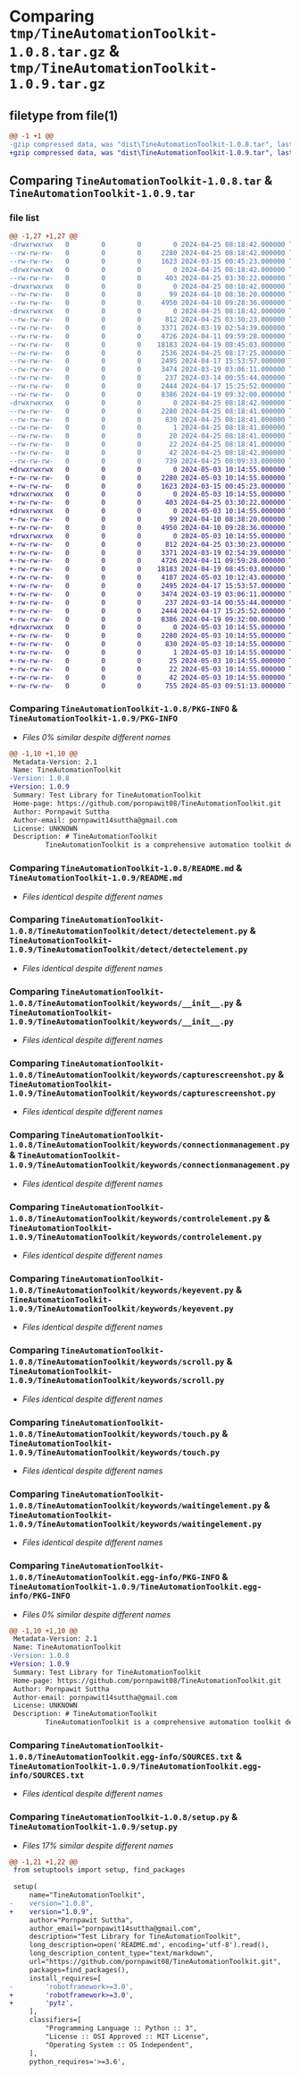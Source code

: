 # Comparing `tmp/TineAutomationToolkit-1.0.8.tar.gz` & `tmp/TineAutomationToolkit-1.0.9.tar.gz`

## filetype from file(1)

```diff
@@ -1 +1 @@
-gzip compressed data, was "dist\TineAutomationToolkit-1.0.8.tar", last modified: Thu Apr 25 08:18:42 2024, max compression
+gzip compressed data, was "dist\TineAutomationToolkit-1.0.9.tar", last modified: Fri May  3 10:14:55 2024, max compression
```

## Comparing `TineAutomationToolkit-1.0.8.tar` & `TineAutomationToolkit-1.0.9.tar`

### file list

```diff
@@ -1,27 +1,27 @@
-drwxrwxrwx   0        0        0        0 2024-04-25 08:18:42.000000 TineAutomationToolkit-1.0.8/
--rw-rw-rw-   0        0        0     2280 2024-04-25 08:18:42.000000 TineAutomationToolkit-1.0.8/PKG-INFO
--rw-rw-rw-   0        0        0     1623 2024-03-15 00:45:23.000000 TineAutomationToolkit-1.0.8/README.md
-drwxrwxrwx   0        0        0        0 2024-04-25 08:18:42.000000 TineAutomationToolkit-1.0.8/TineAutomationToolkit/
--rw-rw-rw-   0        0        0      403 2024-04-25 03:30:22.000000 TineAutomationToolkit-1.0.8/TineAutomationToolkit/__init__.py
-drwxrwxrwx   0        0        0        0 2024-04-25 08:18:42.000000 TineAutomationToolkit-1.0.8/TineAutomationToolkit/detect/
--rw-rw-rw-   0        0        0       99 2024-04-10 08:38:20.000000 TineAutomationToolkit-1.0.8/TineAutomationToolkit/detect/__init__.py
--rw-rw-rw-   0        0        0     4950 2024-04-10 09:28:36.000000 TineAutomationToolkit-1.0.8/TineAutomationToolkit/detect/detectelement.py
-drwxrwxrwx   0        0        0        0 2024-04-25 08:18:42.000000 TineAutomationToolkit-1.0.8/TineAutomationToolkit/keywords/
--rw-rw-rw-   0        0        0      812 2024-04-25 03:30:23.000000 TineAutomationToolkit-1.0.8/TineAutomationToolkit/keywords/__init__.py
--rw-rw-rw-   0        0        0     3371 2024-03-19 02:54:39.000000 TineAutomationToolkit-1.0.8/TineAutomationToolkit/keywords/capturescreenshot.py
--rw-rw-rw-   0        0        0     4726 2024-04-11 09:59:28.000000 TineAutomationToolkit-1.0.8/TineAutomationToolkit/keywords/connectionmanagement.py
--rw-rw-rw-   0        0        0    18183 2024-04-19 08:45:03.000000 TineAutomationToolkit-1.0.8/TineAutomationToolkit/keywords/controlelement.py
--rw-rw-rw-   0        0        0     2536 2024-04-25 08:17:25.000000 TineAutomationToolkit-1.0.8/TineAutomationToolkit/keywords/convertobject.py
--rw-rw-rw-   0        0        0     2495 2024-04-17 15:53:57.000000 TineAutomationToolkit-1.0.8/TineAutomationToolkit/keywords/keyevent.py
--rw-rw-rw-   0        0        0     3474 2024-03-19 03:06:11.000000 TineAutomationToolkit-1.0.8/TineAutomationToolkit/keywords/scroll.py
--rw-rw-rw-   0        0        0      237 2024-03-14 00:55:44.000000 TineAutomationToolkit-1.0.8/TineAutomationToolkit/keywords/toolkitstest.py
--rw-rw-rw-   0        0        0     2444 2024-04-17 15:25:52.000000 TineAutomationToolkit-1.0.8/TineAutomationToolkit/keywords/touch.py
--rw-rw-rw-   0        0        0     8386 2024-04-19 09:32:00.000000 TineAutomationToolkit-1.0.8/TineAutomationToolkit/keywords/waitingelement.py
-drwxrwxrwx   0        0        0        0 2024-04-25 08:18:42.000000 TineAutomationToolkit-1.0.8/TineAutomationToolkit.egg-info/
--rw-rw-rw-   0        0        0     2280 2024-04-25 08:18:41.000000 TineAutomationToolkit-1.0.8/TineAutomationToolkit.egg-info/PKG-INFO
--rw-rw-rw-   0        0        0      830 2024-04-25 08:18:41.000000 TineAutomationToolkit-1.0.8/TineAutomationToolkit.egg-info/SOURCES.txt
--rw-rw-rw-   0        0        0        1 2024-04-25 08:18:41.000000 TineAutomationToolkit-1.0.8/TineAutomationToolkit.egg-info/dependency_links.txt
--rw-rw-rw-   0        0        0       20 2024-04-25 08:18:41.000000 TineAutomationToolkit-1.0.8/TineAutomationToolkit.egg-info/requires.txt
--rw-rw-rw-   0        0        0       22 2024-04-25 08:18:41.000000 TineAutomationToolkit-1.0.8/TineAutomationToolkit.egg-info/top_level.txt
--rw-rw-rw-   0        0        0       42 2024-04-25 08:18:42.000000 TineAutomationToolkit-1.0.8/setup.cfg
--rw-rw-rw-   0        0        0      739 2024-04-25 08:09:33.000000 TineAutomationToolkit-1.0.8/setup.py
+drwxrwxrwx   0        0        0        0 2024-05-03 10:14:55.000000 TineAutomationToolkit-1.0.9/
+-rw-rw-rw-   0        0        0     2280 2024-05-03 10:14:55.000000 TineAutomationToolkit-1.0.9/PKG-INFO
+-rw-rw-rw-   0        0        0     1623 2024-03-15 00:45:23.000000 TineAutomationToolkit-1.0.9/README.md
+drwxrwxrwx   0        0        0        0 2024-05-03 10:14:55.000000 TineAutomationToolkit-1.0.9/TineAutomationToolkit/
+-rw-rw-rw-   0        0        0      403 2024-04-25 03:30:22.000000 TineAutomationToolkit-1.0.9/TineAutomationToolkit/__init__.py
+drwxrwxrwx   0        0        0        0 2024-05-03 10:14:55.000000 TineAutomationToolkit-1.0.9/TineAutomationToolkit/detect/
+-rw-rw-rw-   0        0        0       99 2024-04-10 08:38:20.000000 TineAutomationToolkit-1.0.9/TineAutomationToolkit/detect/__init__.py
+-rw-rw-rw-   0        0        0     4950 2024-04-10 09:28:36.000000 TineAutomationToolkit-1.0.9/TineAutomationToolkit/detect/detectelement.py
+drwxrwxrwx   0        0        0        0 2024-05-03 10:14:55.000000 TineAutomationToolkit-1.0.9/TineAutomationToolkit/keywords/
+-rw-rw-rw-   0        0        0      812 2024-04-25 03:30:23.000000 TineAutomationToolkit-1.0.9/TineAutomationToolkit/keywords/__init__.py
+-rw-rw-rw-   0        0        0     3371 2024-03-19 02:54:39.000000 TineAutomationToolkit-1.0.9/TineAutomationToolkit/keywords/capturescreenshot.py
+-rw-rw-rw-   0        0        0     4726 2024-04-11 09:59:28.000000 TineAutomationToolkit-1.0.9/TineAutomationToolkit/keywords/connectionmanagement.py
+-rw-rw-rw-   0        0        0    18183 2024-04-19 08:45:03.000000 TineAutomationToolkit-1.0.9/TineAutomationToolkit/keywords/controlelement.py
+-rw-rw-rw-   0        0        0     4187 2024-05-03 10:12:43.000000 TineAutomationToolkit-1.0.9/TineAutomationToolkit/keywords/convertobject.py
+-rw-rw-rw-   0        0        0     2495 2024-04-17 15:53:57.000000 TineAutomationToolkit-1.0.9/TineAutomationToolkit/keywords/keyevent.py
+-rw-rw-rw-   0        0        0     3474 2024-03-19 03:06:11.000000 TineAutomationToolkit-1.0.9/TineAutomationToolkit/keywords/scroll.py
+-rw-rw-rw-   0        0        0      237 2024-03-14 00:55:44.000000 TineAutomationToolkit-1.0.9/TineAutomationToolkit/keywords/toolkitstest.py
+-rw-rw-rw-   0        0        0     2444 2024-04-17 15:25:52.000000 TineAutomationToolkit-1.0.9/TineAutomationToolkit/keywords/touch.py
+-rw-rw-rw-   0        0        0     8386 2024-04-19 09:32:00.000000 TineAutomationToolkit-1.0.9/TineAutomationToolkit/keywords/waitingelement.py
+drwxrwxrwx   0        0        0        0 2024-05-03 10:14:55.000000 TineAutomationToolkit-1.0.9/TineAutomationToolkit.egg-info/
+-rw-rw-rw-   0        0        0     2280 2024-05-03 10:14:55.000000 TineAutomationToolkit-1.0.9/TineAutomationToolkit.egg-info/PKG-INFO
+-rw-rw-rw-   0        0        0      830 2024-05-03 10:14:55.000000 TineAutomationToolkit-1.0.9/TineAutomationToolkit.egg-info/SOURCES.txt
+-rw-rw-rw-   0        0        0        1 2024-05-03 10:14:55.000000 TineAutomationToolkit-1.0.9/TineAutomationToolkit.egg-info/dependency_links.txt
+-rw-rw-rw-   0        0        0       25 2024-05-03 10:14:55.000000 TineAutomationToolkit-1.0.9/TineAutomationToolkit.egg-info/requires.txt
+-rw-rw-rw-   0        0        0       22 2024-05-03 10:14:55.000000 TineAutomationToolkit-1.0.9/TineAutomationToolkit.egg-info/top_level.txt
+-rw-rw-rw-   0        0        0       42 2024-05-03 10:14:55.000000 TineAutomationToolkit-1.0.9/setup.cfg
+-rw-rw-rw-   0        0        0      755 2024-05-03 09:51:13.000000 TineAutomationToolkit-1.0.9/setup.py
```

### Comparing `TineAutomationToolkit-1.0.8/PKG-INFO` & `TineAutomationToolkit-1.0.9/PKG-INFO`

 * *Files 0% similar despite different names*

```diff
@@ -1,10 +1,10 @@
 Metadata-Version: 2.1
 Name: TineAutomationToolkit
-Version: 1.0.8
+Version: 1.0.9
 Summary: Test Library for TineAutomationToolkit
 Home-page: https://github.com/pornpawit08/TineAutomationToolkit.git
 Author: Pornpawit Suttha
 Author-email: pornpawit14suttha@gmail.com
 License: UNKNOWN
 Description: # TineAutomationToolkit
         TineAutomationToolkit is a comprehensive automation toolkit designed to streamline and enhance the testing and development process for mobile applications. With a focus on integrating seamlessly with Appium and Flutter, this toolkit provides a robust set of tools and utilities to simplify the automation of mobile app testing.
```

### Comparing `TineAutomationToolkit-1.0.8/README.md` & `TineAutomationToolkit-1.0.9/README.md`

 * *Files identical despite different names*

### Comparing `TineAutomationToolkit-1.0.8/TineAutomationToolkit/detect/detectelement.py` & `TineAutomationToolkit-1.0.9/TineAutomationToolkit/detect/detectelement.py`

 * *Files identical despite different names*

### Comparing `TineAutomationToolkit-1.0.8/TineAutomationToolkit/keywords/__init__.py` & `TineAutomationToolkit-1.0.9/TineAutomationToolkit/keywords/__init__.py`

 * *Files identical despite different names*

### Comparing `TineAutomationToolkit-1.0.8/TineAutomationToolkit/keywords/capturescreenshot.py` & `TineAutomationToolkit-1.0.9/TineAutomationToolkit/keywords/capturescreenshot.py`

 * *Files identical despite different names*

### Comparing `TineAutomationToolkit-1.0.8/TineAutomationToolkit/keywords/connectionmanagement.py` & `TineAutomationToolkit-1.0.9/TineAutomationToolkit/keywords/connectionmanagement.py`

 * *Files identical despite different names*

### Comparing `TineAutomationToolkit-1.0.8/TineAutomationToolkit/keywords/controlelement.py` & `TineAutomationToolkit-1.0.9/TineAutomationToolkit/keywords/controlelement.py`

 * *Files identical despite different names*

### Comparing `TineAutomationToolkit-1.0.8/TineAutomationToolkit/keywords/keyevent.py` & `TineAutomationToolkit-1.0.9/TineAutomationToolkit/keywords/keyevent.py`

 * *Files identical despite different names*

### Comparing `TineAutomationToolkit-1.0.8/TineAutomationToolkit/keywords/scroll.py` & `TineAutomationToolkit-1.0.9/TineAutomationToolkit/keywords/scroll.py`

 * *Files identical despite different names*

### Comparing `TineAutomationToolkit-1.0.8/TineAutomationToolkit/keywords/touch.py` & `TineAutomationToolkit-1.0.9/TineAutomationToolkit/keywords/touch.py`

 * *Files identical despite different names*

### Comparing `TineAutomationToolkit-1.0.8/TineAutomationToolkit/keywords/waitingelement.py` & `TineAutomationToolkit-1.0.9/TineAutomationToolkit/keywords/waitingelement.py`

 * *Files identical despite different names*

### Comparing `TineAutomationToolkit-1.0.8/TineAutomationToolkit.egg-info/PKG-INFO` & `TineAutomationToolkit-1.0.9/TineAutomationToolkit.egg-info/PKG-INFO`

 * *Files 0% similar despite different names*

```diff
@@ -1,10 +1,10 @@
 Metadata-Version: 2.1
 Name: TineAutomationToolkit
-Version: 1.0.8
+Version: 1.0.9
 Summary: Test Library for TineAutomationToolkit
 Home-page: https://github.com/pornpawit08/TineAutomationToolkit.git
 Author: Pornpawit Suttha
 Author-email: pornpawit14suttha@gmail.com
 License: UNKNOWN
 Description: # TineAutomationToolkit
         TineAutomationToolkit is a comprehensive automation toolkit designed to streamline and enhance the testing and development process for mobile applications. With a focus on integrating seamlessly with Appium and Flutter, this toolkit provides a robust set of tools and utilities to simplify the automation of mobile app testing.
```

### Comparing `TineAutomationToolkit-1.0.8/TineAutomationToolkit.egg-info/SOURCES.txt` & `TineAutomationToolkit-1.0.9/TineAutomationToolkit.egg-info/SOURCES.txt`

 * *Files identical despite different names*

### Comparing `TineAutomationToolkit-1.0.8/setup.py` & `TineAutomationToolkit-1.0.9/setup.py`

 * *Files 17% similar despite different names*

```diff
@@ -1,21 +1,22 @@
 from setuptools import setup, find_packages
 
 setup(
     name="TineAutomationToolkit",
-    version="1.0.8",
+    version="1.0.9",
     author="Pornpawit Suttha",
     author_email="pornpawit14suttha@gmail.com",
     description="Test Library for TineAutomationToolkit",
     long_description=open('README.md', encoding='utf-8').read(),
     long_description_content_type="text/markdown",
     url="https://github.com/pornpawit08/TineAutomationToolkit.git",
     packages=find_packages(),
     install_requires=[
-        'robotframework>=3.0', 
+        'robotframework>=3.0',
+        'pytz',
     ],
     classifiers=[
         "Programming Language :: Python :: 3",
         "License :: OSI Approved :: MIT License",
         "Operating System :: OS Independent",
     ],
     python_requires='>=3.6',
```


